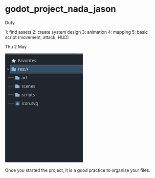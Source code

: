 # godot_project_nada_jason


Duty

1: find assets
2: create system design
3: animation
4: mapping
5: basic script (movement, attack, HUD)

Thu 2 May


![alt text](image.png)

Once you started the project, It is a good practice to organise your files.